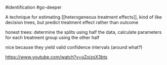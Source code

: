 #identification #go-deeper

A technique for estimating [[heterogeneous treatment effects]], kind of like decision trees, but predict treatment effect rather than outcome

honest trees: determine the splits using half the data, calculate parameters for each treatment group using the other half

nice because they yield valid confidence intervals (around what?)

https://www.youtube.com/watch?v=oZoizsX3bts